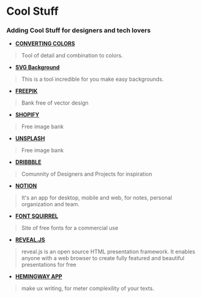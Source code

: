 # Cool Stuff
### Adding Cool Stuff for designers and tech lovers


- [**CONVERTING COLORS**](https://convertingcolors.com/)
>Tool of detail and combination to colors.

- [**SVG Background**](https://www.svgbackgrounds.com/)  
 >This is a tool incredible for you make easy backgrounds. 

- [**FREEPIK**](https://br.freepik.com/) 
 >Bank free of vector design

- [**SHOPIFY**](https://burst.shopify.com/)  
 >Free image bank

- [**UNSPLASH**](https://unsplash.com/) 
 >Free image bank

- [**DRIBBBLE**](https://dribbble.com/) 
 >Comunnity of Designers and Projects for inspiration
 
 - [**NOTION**](https://www.notion.so/) 
 >It's an app for desktop, mobile and web, for notes, personal organization and  team.
 
 - [**FONT SQUIRREL**](https://www.fontsquirrel.com/)
 > Site of free fonts for a commercial use
 
 - [**REVEAL.JS**](https://revealjs.com/)
 > reveal.js is an open source HTML presentation framework. It enables anyone with a web browser to create fully featured and beautiful presentations for free
 
 - [**HEMINGWAY APP**](http://www.hemingwayapp.com/)
 > make ux writing, for meter complexility of your texts.
